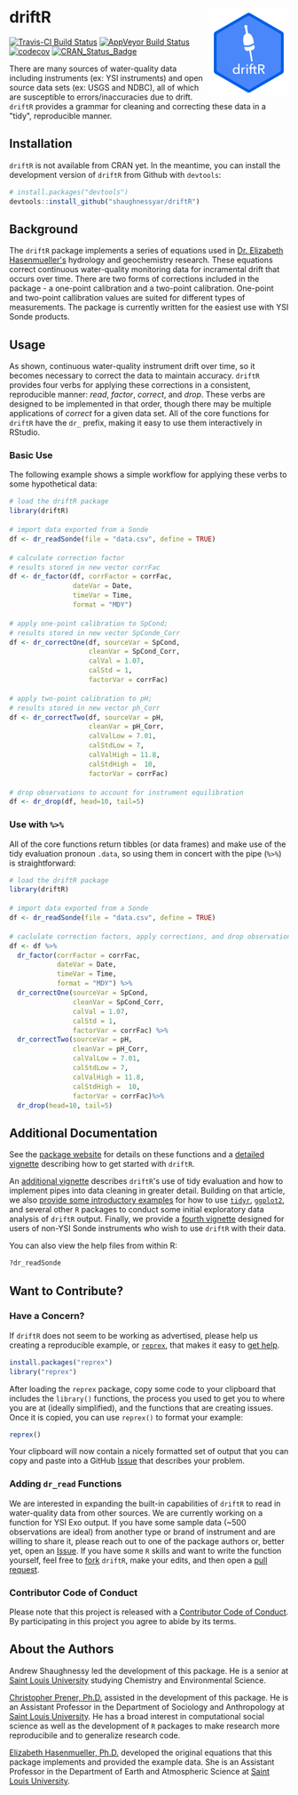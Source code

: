 
<!-- README.md is generated from README.Rmd. Please edit that file -->
driftR <img src="man/figures/logo.png" align="right" />
=======================================================

[![Travis-CI Build Status](https://travis-ci.org/shaughnessyar/driftR.svg?branch=master)](https://travis-ci.org/shaughnessyar/driftR) [![AppVeyor Build Status](https://ci.appveyor.com/api/projects/status/github/shaughnessyar/driftR?branch=master&svg=true)](https://ci.appveyor.com/project/shaughnessyar/driftR) [![codecov](https://codecov.io/gh/shaughnessyar/driftR/branch/master/graph/badge.svg)](https://codecov.io/gh/shaughnessyar/driftR) [![CRAN\_Status\_Badge](http://www.r-pkg.org/badges/version/driftR)](https://cran.r-project.org/package=driftR)

There are many sources of water-quality data including instruments (ex: YSI instruments) and open source data sets (ex: USGS and NDBC), all of which are susceptible to errors/inaccuracies due to drift. `driftR` provides a grammar for cleaning and correcting these data in a "tidy", reproducible manner.

Installation
------------

`driftR` is not available from CRAN yet. In the meantime, you can install the development version of `driftR` from Github with `devtools`:

``` r
# install.packages("devtools")
devtools::install_github("shaughnessyar/driftR")
```

Background
----------

The `driftR` package implements a series of equations used in [Dr. Elizabeth Hasenmueller's](https://hasenmuellerlab.weebly.com) hydrology and geochemistry research. These equations correct continuous water-quality monitoring data for incramental drift that occurs over time. There are two forms of corrections included in the package - a one-point calibration and a two-point calibration. One-point and two-point callibration values are suited for different types of measurements. The package is currently written for the easiest use with YSI Sonde products.

Usage
-----

As shown, continuous water-quality instrument drift over time, so it becomes necessary to correct the data to maintain accuracy. `driftR` provides four verbs for applying these corrections in a consistent, reproducible manner: *read*, *factor*, *correct*, and *drop*. These verbs are designed to be implemented in that order, though there may be multiple applications of *correct* for a given data set. All of the core functions for `driftR` have the `dr_` prefix, making it easy to use them interactively in RStudio.

### Basic Use

The following example shows a simple workflow for applying these verbs to some hypothetical data:

``` r
# load the driftR package
library(driftR)

# import data exported from a Sonde 
df <- dr_readSonde(file = "data.csv", define = TRUE)

# calculate correction factor
# results stored in new vector corrFac
df <- dr_factor(df, corrFactor = corrFac, 
                dateVar = Date, 
                timeVar = Time, 
                format = "MDY")

# apply one-point calibration to SpCond;
# results stored in new vector SpConde_Corr
df <- dr_correctOne(df, sourceVar = SpCond, 
                    cleanVar = SpCond_Corr, 
                    calVal = 1.07, 
                    calStd = 1, 
                    factorVar = corrFac)

# apply two-point calibration to pH;
# results stored in new vector ph_Corr
df <- dr_correctTwo(df, sourceVar = pH, 
                    cleanVar = pH_Corr, 
                    calValLow = 7.01, 
                    calStdLow = 7,
                    calValHigh = 11.8, 
                    calStdHigh =  10, 
                    factorVar = corrFac)

# drop observations to account for instrument equilibration
df <- dr_drop(df, head=10, tail=5)
```

### Use with `%>%`

All of the core functions return tibbles (or data frames) and make use of the tidy evaluation pronoun `.data`, so using them in concert with the pipe (`%>%`) is straightforward:

``` r
# load the driftR package
library(driftR)

# import data exported from a Sonde 
df <- dr_readSonde(file = "data.csv", define = TRUE)

# caclulate correction factors, apply corrections, and drop observations
df <- df %>%
  dr_factor(corrFactor = corrFac, 
            dateVar = Date, 
            timeVar = Time, 
            format = "MDY") %>%
  dr_correctOne(sourceVar = SpCond, 
                cleanVar = SpCond_Corr, 
                calVal = 1.07, 
                calStd = 1, 
                factorVar = corrFac) %>%
  dr_correctTwo(sourceVar = pH, 
                cleanVar = pH_Corr, 
                calValLow = 7.01, 
                calStdLow = 7,
                calValHigh = 11.8, 
                calStdHigh =  10, 
                factorVar = corrFac)%>%
  dr_drop(head=10, tail=5)
```

Additional Documentation
------------------------

See the [package website](https://shaughnessyar.github.io/driftR/) for details on these functions and a [detailed vignette](https://shaughnessyar.github.io/driftR/articles/driftR.html) describing how to get started with `driftR`.

An [additional vignette](https://shaughnessyar.github.io/driftR/articles/TidyEval.html) describes `driftR`'s use of tidy evaluation and how to implement pipes into data cleaning in greater detail. Building on that article, we also [provide some introductory examples](https://shaughnessyar.github.io/driftR/articles/eda.html) for how to use [`tidyr`](http://tidyr.tidyverse.org), [`ggplot2`](http://ggplot2.tidyverse.org), and several other `R` packages to conduct some initial exploratory data analysis of `driftR` output. Finally, we provide a [fourth vignette](https://shaughnessyar.github.io/driftR/articles/OtherData.html) designed for users of non-YSI Sonde instruments who wish to use `driftR` with their data.

You can also view the help files from within R:

``` r
?dr_readSonde
```

Want to Contribute?
-------------------

### Have a Concern?

If `driftR` does not seem to be working as advertised, please help us creating a reproducible example, or [`reprex`](https://github.com/tidyverse/reprex), that makes it easy to [get help](https://www.tidyverse.org/help/).

``` r
install.packages("reprex")
library("reprex")
```

After loading the `reprex` package, copy some code to your clipboard that includes the `library()` functions, the process you used to get you to where you are at (ideally simplified), and the functions that are creating issues. Once it is copied, you can use `reprex()` to format your example:

``` r
reprex()
```

Your clipboard will now contain a nicely formatted set of output that you can copy and paste into a GitHub [Issue](https://github.com/shaughnessyar/driftR/issues) that describes your problem.

### Adding `dr_read` Functions

We are interested in expanding the built-in capabilities of `driftR` to read in water-quality data from other sources. We are currently working on a function for YSI Exo output. If you have some sample data (~500 observations are ideal) from another type or brand of instrument and are willing to share it, please reach out to one of the package authors or, better yet, open an [Issue](https://github.com/shaughnessyar/driftR/issues). If you have some `R` skills and want to write the function yourself, feel free to [fork](https://help.github.com/articles/fork-a-repo/) `driftR`, make your edits, and then open a [pull request](https://help.github.com/articles/about-pull-requests/).

### Contributor Code of Conduct

Please note that this project is released with a [Contributor Code of Conduct](https://github.com/shaughnessyar/driftR/blob/master/CONDUCT.md). By participating in this project you agree to abide by its terms.

About the Authors
-----------------

Andrew Shaughnessy led the development of this package. He is a senior at [Saint Louis University](https://www.slu.edu) studying Chemistry and Environmental Science.

[Christopher Prener, Ph.D.](https://chris-prener.github.io) assisted in the development of this package. He is an Assistant Professor in the Department of Sociology and Anthropology at [Saint Louis University](https://www.slu.edu). He has a broad interest in computational social science as well as the development of `R` packages to make research more reproducibile and to generalize research code.

[Elizabeth Hasenmueller, Ph.D.](https://hasenmuellerlab.weebly.com) developed the original equations that this package implements and provided the example data. She is an Assistant Professor in the Department of Earth and Atmospheric Science at [Saint Louis University](https://www.slu.edu).
